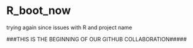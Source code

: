 R_boot_now
==========

trying again since issues with R and project name


###THIS IS THE BEGINNING OF OUR GITHUB COLLABORATION#####
